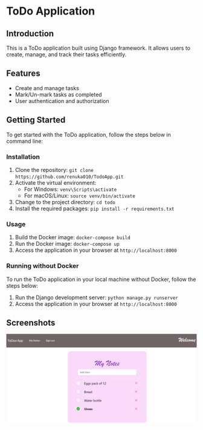 # ToDo Application

## Introduction
This is a ToDo application built using Django framework. It allows users to create, manage, and track their tasks efficiently.

## Features
- Create and manage tasks
- Mark/Un-mark tasks as completed
- User authentication and authorization

## Getting Started
To get started with the ToDo application, follow the steps below in command line:

### Installation
1. Clone the repository: `git clone https://github.com/renuka010/TodoApp.git`
2. Activate the virtual environment:
    - For Windows: `venv\Scripts\activate`
    - For macOS/Linux: `source venv/bin/activate`
3. Change to the project directory: `cd todo`
4. Install the required packages: `pip install -r requirements.txt`

### Usage 
1. Build the Docker image: `docker-compose build`
2. Run the Docker image: `docker-compose up`
3. Access the application in your browser at `http://localhost:8000`

### Running without Docker
To run the ToDo application in your local machine without Docker, follow the steps below:

1. Run the Django development server: `python manage.py runserver`
2. Access the application in your browser at `http://localhost:8000`

## Screenshots
![App screenshot](/todo/static/images/todo.png)
